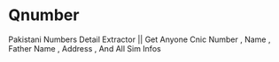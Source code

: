 # Qnumber
Pakistani Numbers Detail Extractor || Get Anyone Cnic Number , Name , Father Name , Address , And All Sim Infos
